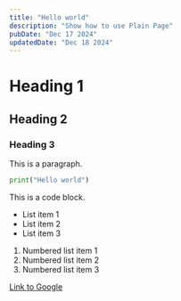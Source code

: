 ```yaml
---
title: "Hello world"
description: "Show how to use Plain Page"
pubDate: "Dec 17 2024"
updatedDate: "Dec 18 2024"
---
```


# Heading 1

## Heading 2

### Heading 3

This is a paragraph.

```python
print("Hello world")
```

This is a code block.

- List item 1
- List item 2
- List item 3

1. Numbered list item 1
2. Numbered list item 2
3. Numbered list item 3

[Link to Google](https://www.google.com)

```

```
